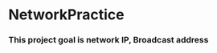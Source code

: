 # NetworkPractice

<h3> This project goal is network IP, Broadcast address</h3>

<body>
  <div>
  
  <title> Enter the index.html <title>
  
  </div>
 </body>

